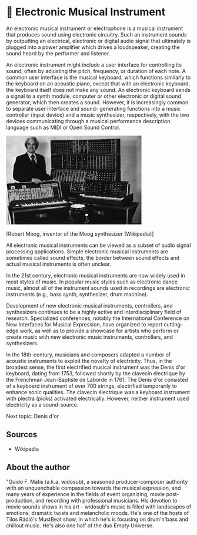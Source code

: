 # 📠 Electronic Musical Instrument

An electronic musical instrument or electrophone is a musical instrument that produces sound using electronic circuitry. Such an instrument sounds by outputting an electrical, electronic or digital audio signal that ultimately is plugged into a power amplifier which drives a loudspeaker, creating the sound heard by the performer and listener.

An electronic instrument might include a user interface for controlling its sound, often by adjusting the pitch, frequency, or duration of each note. A common user interface is the musical keyboard, which functions similarly to the keyboard on an acoustic piano, except that with an electronic keyboard, the keyboard itself does not make any sound. An electronic keyboard sends a signal to a synth module, computer or other electronic or digital sound generator, which then creates a sound. However, it is increasingly common to separate user interface and sound- generating functions into a music controller (input device) and a music synthesizer, respectively, with the two devices communicating through a musical performance description language such as MIDI or Open Sound Control.

![Electronic Musical Instrument](_static/images/electronic_musical_instrument/electronic_musical_instrument.png)

[Robert Moog, inventor of the Moog synthesizer (Wikipedia)]


All electronic musical instruments can be viewed as a subset of audio signal processing applications.
Simple electronic musical instruments are sometimes called sound effects; the border between sound effects and actual musical instruments is often unclear.

In the 21st century, electronic musical instruments are now widely used in most styles of music. In popular music styles such as electronic dance music, almost all of the instrument sounds used in recordings are electronic instruments (e.g., bass synth, synthesizer, drum machine).

Development of new electronic musical instruments, controllers, and synthesizers continues to be a highly active and interdisciplinary field of research. Specialized conferences,
notably the International Conference on New Interfaces for Musical Expression, have organized to report cutting- edge work, as well as to provide a showcase for artists who perform or create music with new electronic music instruments, controllers, and synthesizers.

In the 18th-century, musicians and composers adapted a number of acoustic instruments to exploit the novelty of electricity. Thus, in the broadest sense, the first electrified musical instrument was the Denis d'or keyboard, dating from 1753, followed shortly by the clavecin électrique by the Frenchman Jean-Baptiste de Laborde in 1761. The Denis d'or consisted of a keyboard instrument of over 700 strings, electrified temporarily to enhance sonic qualities. The clavecin électrique was a keyboard instrument with plectra (picks) activated electrically. However, neither instrument used electricity as a sound-source.

Next topic: Denis d'or

## Sources

- Wikipedia

## About the author

"Guido F. Matis (a.k.a. widosub), a seasoned producer-composer authority with an unquenchable compassion towards the musical expression, and many years of experience in the fields of event organizing, movie post- production, and recording with professional musicians. His devotion to movie sounds shows in his art - widosub's music is filled with landscapes of emotions, dramatic twists and melancholic moods. He's one of the hosts of Tilos Rádió's MustBeat show, in which he's is focusing on drum'n'bass and chillout music. He's also one half of the duo Empty Universe.
